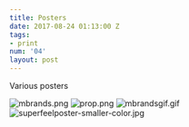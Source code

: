 ```yaml
---
title: Posters
date: 2017-08-24 01:13:00 Z
tags:
- print
num: '04'
layout: post
---
```


Various posters

![mbrands.png](/uploads/mbrands.png)
![prop.png](/uploads/prop.png)
![mbrandsgif.gif](/uploads/mbrandsgif.gif)
![superfeelposter-smaller-color.jpg](/uploads/superfeelposter-smaller-color.jpg)